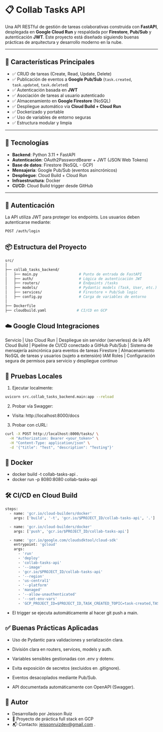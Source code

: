 # 📋 Collab Tasks API

Una API RESTful de gestión de tareas colaborativas construida con **FastAPI**, desplegada en **Google Cloud Run** y respaldada por **Firestore**, **Pub/Sub** y autenticación **JWT**. Este proyecto está diseñado siguiendo buenas prácticas de arquitectura y desarrollo moderno en la nube.

---

## 🚀 Características Principales

- ✅ CRUD de tareas (Create, Read, Update, Delete)
- ✅ Publicación de eventos a **Google Pub/Sub** (`task.created`, `task.updated`, `task.deleted`)
- ✅ Autenticación basada en **JWT**
- ✅ Asociación de tareas al usuario autenticado
- ✅ Almacenamiento en **Google Firestore** (NoSQL)
- ✅ Despliegue automático vía **Cloud Build + Cloud Run**
- ✅ Dockerizado y portable
- ✅ Uso de variables de entorno seguras
- ✅ Estructura modular y limpia

---

## 🧱 Tecnologías

- **Backend**: Python 3.11 + FastAPI
- **Autenticación**: OAuth2PasswordBearer + JWT (JSON Web Tokens)
- **Base de datos**: Firestore (NoSQL - GCP)
- **Mensajería**: Google Pub/Sub (eventos asincrónicos)
- **Despliegue**: Cloud Build + Cloud Run
- **Infraestructura**: Docker
- **CI/CD**: Cloud Build trigger desde GitHub

---

## 🔐 Autenticación

La API utiliza JWT para proteger los endpoints. Los usuarios deben autenticarse mediante:

```bash
POST /auth/login
```

## 📦 Estructura del Proyecto
``` bash
src/
│
├── collab_tasks_backend/
│   ├── main.py                   # Punto de entrada de FastAPI
│   ├── auth/                     # Lógica de autenticación JWT
│   ├── routers/                  # Endpoints /tasks
│   ├── models/                   # Pydantic models (Task, User, etc.)
│   ├── services/                 # Firestore + Pub/Sub logic
│   ├── config.py                 # Carga de variables de entorno
│
├── Dockerfile
├── cloudbuild.yaml              # CI/CD en GCP
```
## ☁️ Google Cloud Integraciones

Servicio | Uso
Cloud Run | Despliegue sin servidor (serverless) de la API
Cloud Build | Pipeline de CI/CD conectado a GitHub
Pub/Sub | Sistema de mensajería asincrónica para eventos de tareas
Firestore | Almacenamiento NoSQL de tareas y usuarios (sujeto a extensión)
IAM Roles | Configuración segura de permisos para servicio y despliegue continuo

## 🧪 Pruebas Locales
1. Ejecutar localmente:

```bash
uvicorn src.collab_tasks_backend.main:app --reload
```
2. Probar vía Swagger:

- Visita: http://localhost:8000/docs

3. Probar con cURL:

```bash
curl -X POST http://localhost:8000/tasks/ \
  -H "Authorization: Bearer <your_token>" \
  -H "Content-Type: application/json" \
  -d '{"title": "Test", "description": "Testing"}'
```

## 🐳 Docker
- docker build -t collab-tasks-api .
- docker run -p 8080:8080 collab-tasks-api

## 🛠️ CI/CD en Cloud Build
```bash
steps:
  - name: 'gcr.io/cloud-builders/docker'
    args: ['build', '-t', 'gcr.io/$PROJECT_ID/collab-tasks-api', '.']

  - name: 'gcr.io/cloud-builders/docker'
    args: ['push', 'gcr.io/$PROJECT_ID/collab-tasks-api']

  - name: 'gcr.io/google.com/cloudsdktool/cloud-sdk'
    entrypoint: 'gcloud'
    args:
      - 'run'
      - 'deploy'
      - 'collab-tasks-api'
      - '--image'
      - 'gcr.io/$PROJECT_ID/collab-tasks-api'
      - '--region'
      - 'us-central1'
      - '--platform'
      - 'managed'
      - '--allow-unauthenticated'
      - '--set-env-vars'
      - 'GCP_PROJECT_ID=$PROJECT_ID,TASK_CREATED_TOPIC=task-created,TASK_UPDATED_TOPIC=task-updated,TASK_DELETED_TOPIC=task-deleted'
```
- El trigger se ejecuta automáticamente al hacer git push a main.

## ✅ Buenas Prácticas Aplicadas
- Uso de Pydantic para validaciones y serialización clara.

- División clara en routers, services, models y auth.

- Variables sensibles gestionadas con .env y dotenv.

- Evita exposición de secretos (excluidos en .gitignore).

- Eventos desacoplados mediante Pub/Sub.

- API documentada automáticamente con OpenAPI (Swagger).

## 📣 Autor
- Desarrollado por Jeisson Ruiz
- 🚀 Proyecto de práctica full stack en GCP
- 📬 Contacto: jeissonruizdev@gmail.com .